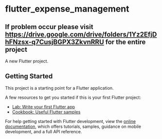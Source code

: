 # flutter_expense_management

## If problem occur please visit https://drive.google.com/drive/folders/1Yz2EfjDhFNzsx-q7CusjBGPX3ZkvnRRU for the entire project

A new Flutter project.

## Getting Started

This project is a starting point for a Flutter application.

A few resources to get you started if this is your first Flutter project:

- [Lab: Write your first Flutter app](https://docs.flutter.dev/get-started/codelab)
- [Cookbook: Useful Flutter samples](https://docs.flutter.dev/cookbook)

For help getting started with Flutter development, view the
[online documentation](https://docs.flutter.dev/), which offers tutorials,
samples, guidance on mobile development, and a full API reference.
